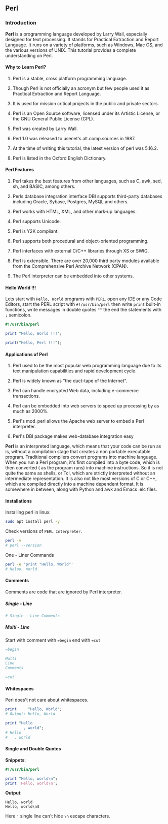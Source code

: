 ## Perl

### Introduction

**Perl** is a programming language developed by Larry Wall, especially designed for text processing. 
It stands for Practical Extraction and Report Language. It runs on a variety of platforms, such as Windows, Mac OS, and the various versions of UNIX. 
This tutorial provides a complete understanding on Perl.

#### Why to Learn Perl?

1. Perl is a stable, cross platform programming language.

2. Though Perl is not officially an acronym but few people used it as Practical Extraction and Report Language.

3. It is used for mission critical projects in the public and private sectors.

4. Perl is an Open Source software, licensed under its Artistic License, or the GNU General Public License (GPL).

5. Perl was created by Larry Wall.

6. Perl 1.0 was released to usenet's alt.comp.sources in 1987.

7. At the time of writing this tutorial, the latest version of perl was 5.16.2.

8. Perl is listed in the Oxford English Dictionary.

#### Perl Features

1. Perl takes the best features from other languages, such as C, awk, sed, sh, and BASIC, among others.

2. Perls database integration interface DBI supports third-party databases including Oracle, Sybase, Postgres, MySQL and others.

3. Perl works with HTML, XML, and other mark-up languages.

4. Perl supports Unicode.

5. Perl is Y2K compliant.

6. Perl supports both procedural and object-oriented programming.

7. Perl interfaces with external C/C++ libraries through XS or SWIG.

8. Perl is extensible. There are over 20,000 third party modules available from the Comprehensive Perl Archive Network (CPAN).

9. The Perl interpreter can be embedded into other systems.


#### Hello World !!!

Lets start with `Hello, World` programs with `PERL`. open any IDE or any Code Editors, start the PERL script with
`#!/usr/bin/perl` then write `print` built-in functions, write messages in double quotes `""` the end the statements with `;` semicolon. 

```perl
#!/usr/bin/perl

print "Hello, World !!!";

print("Hello, Perl !!!");
```

#### Applications of Perl

1. Perl used to be the most popular web programming language due to its text manipulation capabilities and rapid development cycle.

2. Perl is widely known as "the duct-tape of the Internet".

3. Perl can handle encrypted Web data, including e-commerce transactions.

4. Perl can be embedded into web servers to speed up processing by as much as 2000%.

5. Perl's mod_perl allows the Apache web server to embed a Perl interpreter.

6. Perl's DBI package makes web-database integration easy

**Perl** is an interpreted language, which means that your code can be run as is, without a compilation stage that creates a non portable executable program. Traditional compilers convert programs into machine language. When you run a Perl program, it's first compiled into a byte code, which is then converted ( as the program runs) into machine instructions. So it is not quite the same as shells, or Tcl, which are strictly interpreted without an intermediate representation. It is also not like most versions of C or C++, which are compiled directly into a machine dependent format. It is somewhere in between, along with Python and awk and Emacs .elc files.

#### Installations

Installing perl in linux:
```bash
sudo apt install perl -y
```

Check versions of `PERL Interpreter`.

```bash
perl -v 
# perl --version
```

One - Liner Commands

```bash
perl -e 'print "Hello, World"'
# Heloo, World
```

#### Comments

Comments are code that are ignored by Perl interpreter.

##### Single - Line 

```perl
# Single - Line Comments
```

##### Multi - Line 

Start with comment with `=begin` end with `=cut`

```perl
=begin 

Multi
Line
Comments

=cut
```

#### Whitespaces

Perl does't not care about whitespaces.

```perl
print     "Hello, World";
# Output: Hello, World
```

```perl
print "Hello
        , world";
# Hello
#   , world
```

#### Single and Double Quotes

**Snippets**:
```perl
#!/usr/bin/perl

print "Hello, world\n";
print 'Hello, world\n';
```

**Output**:
```
Hello, world
Hello, world\n$
```

Here `'` single line can't hide `\n` escape characters.
